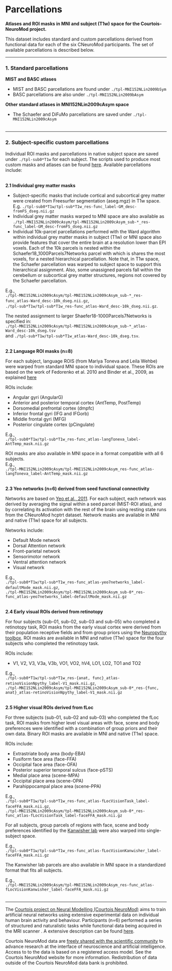 
Parcellations
==============

**Atlases and ROI masks in MNI and subject (T1w) space for the Courtois-NeuroMod project.**

This dataset includes standard and custom parcellations derived from functional data for each of the six CNeuroMod participants. The set of available parcellations is described below.

-------------------------

### 1. Standard parcellations

**MIST and BASC atlases**

* MIST and BASC parcellations are found under ``./tpl-MNI152NLin2009bSym``
* BASC parcellations are also under ``./tpl-MNI152NLin2009bAsym``

**Other standard atlases in MNI152NLin2009cAsym space**

* The Schaefer and DiFuMo parcellations are saved under ``./tpl-MNI152NLin2009cAsym``<br><br>

---------------------------------
### 2. Subject-specific custom parcellations

Individual ROI masks and parcellations in native subject space are saved under ``./tpl-sub0*T1w`` for each subject. The scripts used to produce most custom masks and atlases can be found [here](https://github.com/courtois-neuromod/cneuromod_extract_tseries/tree/main/timeseries/masks). Available parcellations include:<br><br>

**2.1 Individual grey matter masks**

* Subject-specific masks that include cortical and subcortical grey matter were created from Freesurfer segmentation (aseg.mgz) in T1w space. E.g. ``./tpl-sub0*T1w/tpl-sub*T1w_res-func_label-GM_desc-fromFS_dseg.nii.gz``
* Individual grey matter masks warped to MNI space are also available as ``./tpl-MNI152NLin2009cAsym/tpl-MNI152NLin2009cAsym_sub-*_res-func_label-GM_desc-fromFS_dseg.nii.gz``
* Individual 10k-parcel parcellations performed with the Ward algorithm within individual grey matter masks in subject (T1w) or MNI space also provide features that cover the entire brain at a resolution lower than EPI voxels. Each of the 10k parcels is nested within the Schaefer18_1000Parcels7Networks parcel with which is shares the most voxels, for a nested hierarchical parcellation. Note that, in T1w space, the Schaefer parcellation was warped to subject space to support this hierarchical assignment. Also, some unassigned parcels fall within the cerebellum or subcortical grey matter structures, regions not covered by the Schaefer parcellation.

E.g.,\
``./tpl-MNI152NLin2009cAsym/tpl-MNI152NLin2009cAsym_sub-*_res-func_atlas-Ward_desc-10k_dseg.nii.gz``,\
 ``./tpl-sub*T1w/tpl-sub*T1w_res-func_atlas-Ward_desc-10k_dseg.nii.gz``.

 The nested assignment to larger Shaefer18-1000Parcels7Networks is specified in:\
 ``./tpl-MNI152NLin2009cAsym/tpl-MNI152NLin2009cAsym_sub-*_atlas-Ward_desc-10k_dseg.tsv``\
 and ``./tpl-sub*T1w/tpl-sub*T1w_atlas-Ward_desc-10k_dseg.tsv``.<br><br>


**2.2 Language ROI masks (n=8)**

For each subject, language ROIS (from Mariya Toneva and Leila Wehbe) were warped from standard MNI space to
individual space. These ROIs are based on the work of Fedorenko et al. 2010
and Binder et al., 2009, as explained [here](https://www.biorxiv.org/content/10.1101/2020.09.28.316935v4)

ROIs include:

* Angular gyri (AngularG)
* Anterior and posterior temporal cortex (AntTemp, PostTemp)
* Dorsomedial prefrontal cortex (dmpfc)
* Inferior frontal gyri (IFG and IFGorb)
* Middle frontal gyri (MFG)
* Posterior cingulate cortex (pCingulate)

E.g.,\
``./tpl-sub0*T1w/tpl-sub*T1w_res-func_atlas-langToneva_label-AntTemp_mask.nii.gz``

ROI masks are also available in MNI space in a format compatible with all 6 subjects.\
E.g.,\
``./tpl-MNI152NLin2009cAsym/tpl-MNI152NLin2009cAsym_res-func_atlas-langToneva_label-AntTemp_mask.nii.gz``<br><br>


**2.3 Yeo networks (n=6) derived from seed functional connectivity**

Networks are based on [Yeo et al., 2011](https://www.ncbi.nlm.nih.gov/pmc/articles/PMC3174820/).
For each subject, each network was derived by averaging the signal within a
seed parcel (MIST-ROI atlas), and by correlating its activation with the
rest of the brain using resting state runs from the CNeuroMod hcptrt dataset. Network masks are available in
MNI and native (T1w) space for all subjects.

Networks include:

* Default Mode network
* Dorsal Attention network
* Front-parietal network
* Sensorimotor network
* Ventral attention network
* Visual network

E.g.,\
``./tpl-sub0*T1w/tpl-sub*T1w_res-func_atlas-yeo7networks_label-defaultMode_mask.nii.gz``,\
``./tpl-MNI152NLin2009cAsym/tpl-MNI152NLin2009cAsym_sub-0*_res-func_atlas-yeo7networks_label-defaultMode_mask.nii.gz``<br><br>


**2.4 Early visual ROIs derived from retinotopy**

For four subjects (sub-01, sub-02, sub-03 and sub-05) who completed a retinotopy task,
ROI masks from the early visual cortex were derived from their population
receptive fields and from group priors using the [Neuropythy toolbox](https://github.com/noahbenson/neuropythy).
ROI masks are available in MNI and native (T1w) space for the four subjects who completed the retinotopy task.

ROIs include:

* V1, V2, V3, V3a, V3b, VO1, VO2, hV4, LO1, LO2, TO1 and TO2

E.g.,\
``./tpl-sub0*T1w/tpl-sub*T1w_res-{anat, func}_atlas-retinoVisionNpythy_label-V1_mask.nii.gz``,\
``./tpl-MNI152NLin2009cAsym/tpl-MNI152NLin2009cAsym_sub-0*_res-{func, anat}_atlas-retinoVisionNpythy_label-V1_mask.nii.gz``<br><br>


**2.5 Higher visual ROIs derived from fLoc**

For three subjects (sub-01, sub-02 and sub-03) who completed the fLoc task,
ROI masks from higher level visual areas with face, scene and
body preferences were identified with a combination of group priors and their
own data. Binary ROI masks are available in MNI and native (T1w) space.

ROIs include:

* Extrastriate body area (body-EBA)
* Fusiform face area (face-FFA)
* Occipital face area (face-OFA)
* Posterior superior temporal sulcus (face-pSTS)
* Medial place area (scene-MPA)
* Occipital place area (scene-OPA)
* Parahippocampal place area (scene-PPA)

E.g.,\
``./tpl-sub0*T1w/tpl-sub*T1w_res-func_atlas-fLocVisionTask_label-faceFFA_mask.nii.gz``,\
``./tpl-MNI152NLin2009cAsym/tpl-MNI152NLin2009cAsym_sub-0*_res-func_atlas-fLocVisionTask_label-faceFFA_mask.nii.gz``

For all subjects, group parcels of regions with face, scene and
body preferences identified by the [Kanwisher lab](https://web.mit.edu/bcs/nklab/GSS.shtml#download) were also warped into
single-subject space.

E.g.,\
``./tpl-sub0*T1w/tpl-sub*T1w_res-func_atlas-fLocVisionKanwisher_label-faceFFA_mask.nii.gz``

The Kanwisher lab parcels are also available in MNI space in a standardized format that fits all subjects.

E.g.,\
``./tpl-MNI152NLin2009cAsym/tpl-MNI152NLin2009cAsym_res-func_atlas-fLocVisionKanwisher_label-faceFFA_mask.nii.gz``<br><br>

-------------------------
The [Courtois project on Neural Modelling (Courtois NeuroMod)](https://www.cneuromod.ca/) aims to train artificial neural networks using extensive experimental data on individual human brain activity and behaviour. Participants (n=6) performed a series of structured and naturalistic tasks while functional data being acquired in the MRI scanner . A extensive description can be found [here](https://docs.cneuromod.ca/en/latest/DATASETS.html).

Courtois NeuroMod data are [freely shared with the scientific community](https://docs.cneuromod.ca/en/latest/ACCESS.html) to advance research at the interface of neuroscience and artificial intelligence. Access to to the data is based on a registered access model. See the Courtois NeuroMod website for more information. Redistribution of data outside of the Courtois NeuroMod data bank is prohibited.
